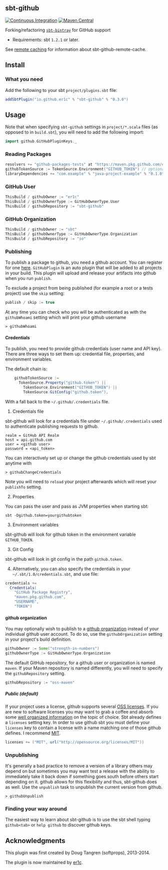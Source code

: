 sbt-github
----------
[![Continuous Integration](https://github.com/er1c/sbt-github/actions/workflows/ci.yml/badge.svg)](https://github.com/er1c/sbt-github/actions/workflows/ci.yml)
[![Maven Central](https://maven-badges.herokuapp.com/maven-central/io.github.er1c/sbt-github/badge.svg)](https://search.maven.org/search?q=g:io.github.er1c%20AND%20a:sbt-github)


Forking/refactoring [`sbt-bintray`](https://github.com/sbt/sbt-bintray) for GitHub support

- Requirements: sbt `1.2.1` or later.

See [remote caching](REMOTE_CACHE.md) for information about sbt-github-remote-cache.

## Install

### What you need

Add the following to your sbt `project/plugins.sbt` file:

```scala
addSbtPlugin("io.github.er1c" % "sbt-github" % "0.3.0")
```

## Usage

Note that when specifying `sbt-github` settings in `project/*.scala` files (as opposed to in `build.sbt`), you will need to add the following import:

```scala
import github.GitHubPluginKeys._
```

### Reading Packages

```scala
resolvers += "github-packages-tests" at "https://maven.pkg.github.com/er1c/github-packages-tests"
githubTokenSource := TokenSource.Environment("GITHUB_TOKEN") // optional since this is in the default chain
libraryDependencies += "com.example" % "java-project-example" % "0.1.0"
```

### GitHub User

```scala
ThisBuild / githubOwner := "er1c"
ThisBuild / githubOwnerType := GitHubOwnerType.User
ThisBuild / githubRepository := "sbt-github"
```

### GitHub Organization

```scala
ThisBuild / githubOwner := "sbt"
ThisBuild / githubOwnerType := GitHubOwnerType.Organization
ThisBuild / githubRepository := "io"
```

### Publishing

To publish a package to github, you need a github account. You can register for one [here](https://github.com/signup/index). 
`GitHubPlugin` is an auto plugin that will be added to all projects in your build.
This plugin will upload and release your artifacts into github when you run `publish`.

To exclude a project from being published (for example a root or a tests project) use the `skip` setting:

```scala
publish / skip := true
```

At any time you can check who you will be authenticated as with the `githubWhoami` setting which will print your github username

    > githubWhoami

#### Credentials

To publish, you need to provide github credentials (user name and API key). There are three ways to set them up: credential file, properties, and environment variables.

The default chain is:

```scala
    githubTokenSource :=
      TokenSource.Property("github.token") ||
        TokenSource.Environment("GITHUB_TOKEN") ||
        TokenSource.GitConfig("github.token"),
```

With a fall back to the `~/.github/.credentials` file.

1. Credentials file

sbt-github will look for a credentials file under `~/.github/.credentials` used to authenticate publishing requests to github.

```
realm = GitHub API Realm
host = api.github.com
user = <github user>
password = <api_token>
```

You can interactively set up or change the github credentials used by sbt anytime with

    > githubChangeCredentials

Note you will need to `reload` your project afterwards which will reset your `publishTo` setting.

2.  Properties

You can pass the user and pass as JVM properties when starting sbt:

    sbt -Dgithub.token=yourgithubtoken
    
3. Environment variables

sbt-github will look for github token in the environment variable `GITHUB_TOKEN`.

3. Git Config

sbt-github will look in git config in the path `github.token`.

4. Alternatively, you can also specify the credentials in your `~/.sbt/1.0/credentials.sbt`, and use file:

```scala
credentials +=
  Credentials(
    "GitHub Package Registry",
    "maven.pkg.github.com",
    "USERNAME",
    "TOKEN")
```

#### github organization

You may optionally wish to publish to a [github organization](https://github.com/docs/usermanual/interacting/interacting_githuborganizations.html)
instead of your individual github user account. To do so, use the `githubOrganization` setting in your project's build definition.

```scala
githubOwner := Some("strength-in-numbers")
githubOwnerType := GitHubOwnerType.Organization
```

The default GitHub repository, for a github user or organization is named `maven`. If your Maven repository is named differently, you will need to specify the `githubRepository` setting.

```scala
githubRepository := "oss-maven"
```

##### Public (default)

If your project uses a license, github supports several [OSS licenses](https://docs.github.com/en/repositories/managing-your-repositorys-settings-and-features/customizing-your-repository/licensing-a-repository). If you are new to software licenses you may
want to grab a coffee and absorb some [well organized information](http://choosealicense.com/) on the topic of choice.
Sbt already defines a `licenses` setting key. In order to use github sbt you must define your `licenses` key to contain a license with a name matching
one of those github defines. I recommend [MIT](http://choosealicense.com/licenses/mit/).

```scala
licenses += ("MIT", url("http://opensource.org/licenses/MIT"))
```

### Unpublishing

It's generally a bad practice to remove a version of a library others may depend on but sometimes you may want test a release with the ability to immediately take it back down if something goes south before others start depending on it. github allows for this flexibility and thus, sbt-github does as well. Use the `unpublish` task to unpublish the current version from github.

    > githubUnpublish

### Finding your way around

The easiest way to learn about sbt-github is to use the sbt shell typing `github<tab>` or `help github` to discover github keys.

## Acknowledgments

This plugin was first created by Doug Tangren (softprops), 2013-2014.

The plugin is now maintained by [er1c](https://github.com/er1c).
